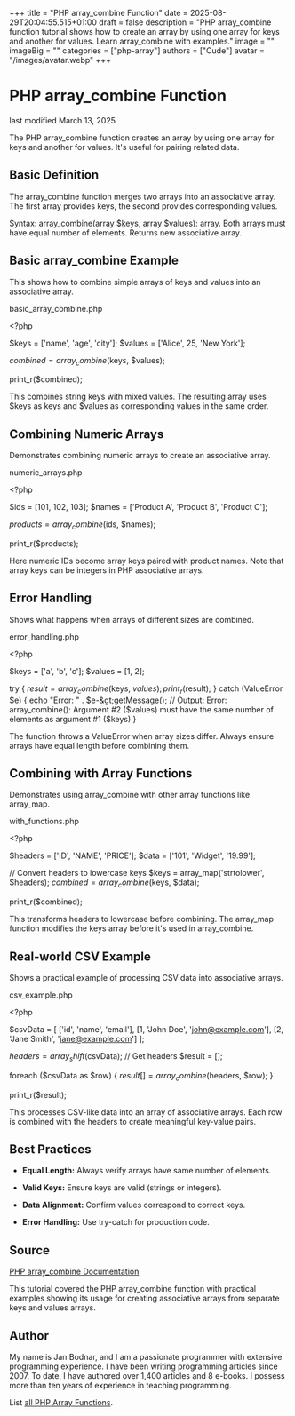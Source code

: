 +++
title = "PHP array_combine Function"
date = 2025-08-29T20:04:55.515+01:00
draft = false
description = "PHP array_combine function tutorial shows how to create an array by using one array for keys and another for values. Learn array_combine with examples."
image = ""
imageBig = ""
categories = ["php-array"]
authors = ["Cude"]
avatar = "/images/avatar.webp"
+++

# PHP array_combine Function

last modified March 13, 2025

The PHP array_combine function creates an array by using one
array for keys and another for values. It's useful for pairing related data.

## Basic Definition

The array_combine function merges two arrays into an associative
array. The first array provides keys, the second provides corresponding values.

Syntax: array_combine(array $keys, array $values): array. Both
arrays must have equal number of elements. Returns new associative array.

## Basic array_combine Example

This shows how to combine simple arrays of keys and values into an associative
array.

basic_array_combine.php
  

&lt;?php

$keys = ['name', 'age', 'city'];
$values = ['Alice', 25, 'New York'];

$combined = array_combine($keys, $values);

print_r($combined);

This combines string keys with mixed values. The resulting array uses $keys
as keys and $values as corresponding values in the same order.

## Combining Numeric Arrays

Demonstrates combining numeric arrays to create an associative array.

numeric_arrays.php
  

&lt;?php

$ids = [101, 102, 103];
$names = ['Product A', 'Product B', 'Product C'];

$products = array_combine($ids, $names);

print_r($products);

Here numeric IDs become array keys paired with product names. Note that array
keys can be integers in PHP associative arrays.

## Error Handling

Shows what happens when arrays of different sizes are combined.

error_handling.php
  

&lt;?php

$keys = ['a', 'b', 'c'];
$values = [1, 2];

try {
    $result = array_combine($keys, $values);
    print_r($result);
} catch (ValueError $e) {
    echo "Error: " . $e-&gt;getMessage();
    // Output: Error: array_combine(): Argument #2 ($values) must have the same number of elements as argument #1 ($keys)
}

The function throws a ValueError when array sizes differ. Always ensure arrays
have equal length before combining them.

## Combining with Array Functions

Demonstrates using array_combine with other array functions like array_map.

with_functions.php
  

&lt;?php

$headers = ['ID', 'NAME', 'PRICE'];
$data = ['101', 'Widget', '19.99'];

// Convert headers to lowercase keys
$keys = array_map('strtolower', $headers);
$combined = array_combine($keys, $data);

print_r($combined);

This transforms headers to lowercase before combining. The array_map function
modifies the keys array before it's used in array_combine.

## Real-world CSV Example

Shows a practical example of processing CSV data into associative arrays.

csv_example.php
  

&lt;?php

$csvData = [
    ['id', 'name', 'email'],
    [1, 'John Doe', 'john@example.com'],
    [2, 'Jane Smith', 'jane@example.com']
];

$headers = array_shift($csvData); // Get headers
$result = [];

foreach ($csvData as $row) {
    $result[] = array_combine($headers, $row);
}

print_r($result);

This processes CSV-like data into an array of associative arrays. Each row
is combined with the headers to create meaningful key-value pairs.

## Best Practices

- **Equal Length:** Always verify arrays have same number of elements.

- **Valid Keys:** Ensure keys are valid (strings or integers).

- **Data Alignment:** Confirm values correspond to correct keys.

- **Error Handling:** Use try-catch for production code.

## Source

[PHP array_combine Documentation](https://www.php.net/manual/en/function.array-combine.php)

This tutorial covered the PHP array_combine function with practical
examples showing its usage for creating associative arrays from separate keys
and values arrays.

## Author

My name is Jan Bodnar, and I am a passionate programmer with extensive
programming experience. I have been writing programming articles since 2007.
To date, I have authored over 1,400 articles and 8 e-books. I possess more
than ten years of experience in teaching programming.

List [all PHP Array Functions](/php/#php-array).